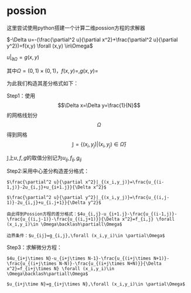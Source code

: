 # possion
这里尝试使用python搭建一个计算二维possion方程的求解器

$-\Delta u=-(\frac{\partial^2 u}{\partial x^2}+\frac{\partial^2 u}{\partial y^2})=f(x,y) \forall (x,y) \in\Omega$

$u|_{\partial\Omega}=g(x,y)$

其中$\Omega =(0,1)\times(0,1)$，$f(x,y)=,g(x,y)=$

为此我们构造其差分格式如下：

Step1：使用$$\Delta x=\Delta y=\frac{1}{N}$$的网格线划分$$\Omega$$得到网格$$\mathbb{J}=\{(x_i,y_j)|(x_i,y_j)\in\bar{\Omega}\}$$

$\mathbb{J}$上$u,f,g$的取值分别记为$u_{ij},f_{ij},g_{ij}$

Step2:采用中心差分构造差分格式：

    $\frac{\partial^2 u}{\partial x^2}|_{(x_i,y_j)}=\frac{u_{(i-1,j)}-2u_{i,j}+u_{i+1.j}}{\Delta x^2}$
    
    $\frac{\partial^2 u}{\partial y^2}|_{(x_i,y_j)}=\frac{u_{(i,j-1)}-2u_{i,j}+u_{i.j+1}}{\Delta y^2}$
    
    由此得到Possion方程的差分格式：$4u_{i,j}-u_{i+1.j}-\frac{u_{(i-1,j)}-\frac{u_{(i,j-1)}-\frac{u_{(i,j+1)}}{\Delta x^2}=f_{i,j} \forall (x_i,y_i)\in \Omega\backlash\partiall\Omega$
    
    边界条件：$u_{ij}=g_{i,j},\forall (x_i,y_i)\in \partial\Omega$

Step3：求解微分方程： 

    $4u_{i+j\times N}-u_{i+j\times N-1}-\frac{u_{(i+j\times N+1)}-\frac{u_{(i+j\times N-N)}-\frac{u_{(i+j\times N+N)}}{\Delta x^2}=f_{i+j\times N} \forall (x_i,y_i)\in \Omega\backlash\partiall\Omega$
    
    $u_{i+j\time N}=g_{i+j\times N},\forall (x_i,y_i)\in \partial\Omega$
